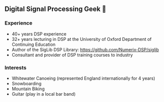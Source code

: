 ## Digital Signal Processing Geek 👋

### Experience

 - 40+ years DSP experience
 - 32+ years lecturing in DSP at the University of Oxford Department of Continuing Education
 - Author of the SigLib DSP Library: https://github.com/Numerix-DSP/siglib
 - Consultant and provider of DSP training courses to industry

### Interests

 - Whitewater Canoeing (represented England internationally for 4 years)
 - Snowboarding
 - Mountain Biking
 - Guitar (play in a local bar band)
